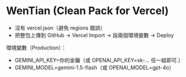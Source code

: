 # WenTian (Clean Pack for Vercel)
- 沒有 vercel.json（避免 regions 錯誤）
- 把整包上傳到 GitHub → Vercel Import → 設兩個環境變數 → Deploy

環境變數（Production）：
- GEMINI_API_KEY=你的金鑰（或 OPENAI_API_KEY=sk-... 任一組即可.）
- GEMINI_MODEL=gemini-1.5-flash（或 OPENAI_MODEL=gpt-4o）
